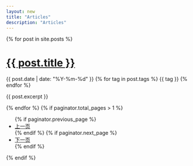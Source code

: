```yaml
---
layout: new
title: "Articles"
description: "Articles"  
---
```



<div class="container articles-page">
	<div class="row">
		<div class="col-xs-12 col-md-12 col-lg-12">
			{% for post in site.posts %}
			<div class="panel">
				<div class="panel-body">
					<h1><a href="{{ post.url | prepend: site.baseurl }}">{{ post.title }}</a></h1>
					<div class="article-attrs">
						<span class="pull-left">
							<i class="fa fa-fw fa-calendar"></i> {{ post.date | date: "%Y-%m-%d" }}
						</span>
						<span><i class="fa fa-fw fa-tags"></i> 
							{% for tag in post.tags %}
								<span>{{ tag }}</span>
							{% endfor %}
						</span>
					</div>
					<p>{{ post.excerpt }}</p>
				</div>
			</div>
			{% endfor %}
			<!-- Pager -->
			{% if paginator.total_pages > 1 %}
			<ul class="pager">
			    {% if paginator.previous_page %}
			    <li class="previous">
			        <a href="{{ paginator.previous_page_path | prepend: site.baseurl | replace: '//', '/' }}">上一页</a>
			    </li>
			    {% endif %}
			    {% if paginator.next_page %}
			    <li class="next">
			        <a href="{{ paginator.next_page_path | prepend: site.baseurl | replace: '//', '/' }}">下一页</a>
			    </li>
			    {% endif %}
			</ul>
			{% endif %}
		</div>
	</div>
</div>